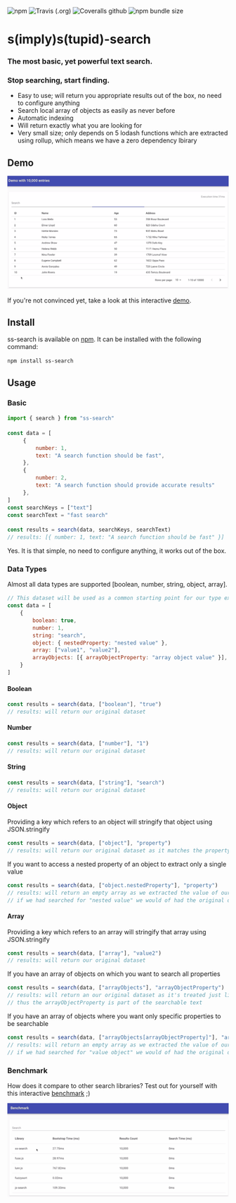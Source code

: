 ![npm](https://img.shields.io/npm/v/ss-search?style=flat-square)
![Travis (.org)](https://img.shields.io/travis/yann510/ss-search?style=flat-square)
![Coveralls github](https://img.shields.io/coveralls/github/yann510/ss-search?style=flat-square)
![npm bundle size](https://img.shields.io/bundlephobia/minzip/ss-search?style=flat-square)

# s(imply)s(tupid)-search
### The most basic, yet powerful text search.
### Stop searching, start finding.

- Easy to use; will return you appropriate results out of the box, no need to configure anything
- Search local array of objects as easily as never before
- Automatic indexing
- Will return exactly what you are looking for
- Very small size; only depends on 5 lodash functions which are extracted using rollup, which means we have a zero dependency lbirary

## Demo

![](demo.gif)

If you're not convinced yet, take a look at this interactive
[demo](https://ss-search.netlify.app/). 

## Install
ss-search is available on [npm](https://www.npmjs.com/package/ss-search). It can be installed with the following command:

`npm install ss-search` 

## Usage

### Basic
```javascript
import { search } from "ss-search"

const data = [
     {
         number: 1,
         text: "A search function should be fast",
     },
     {
         number: 2,
         text: "A search function should provide accurate results"
     },
]
const searchKeys = ["text"] 
const searchText = "fast search"

const results = search(data, searchKeys, searchText)
// results: [{ number: 1, text: "A search function should be fast" }]
```

Yes. It is that simple, no need to configure anything, it works out of the box.

### Data Types

Almost all data types are supported [boolean, number, string, object, array].
```javascript
// This dataset will be used as a common starting point for our type examples
const data = [
    {
        boolean: true,
        number: 1,
        string: "search",
        object: { nestedProperty: "nested value" },
        array: ["value1", "value2"],
        arrayObjects: [{ arrayObjectProperty: "array object value" }],
    }
]
```

#### Boolean
```javascript
const results = search(data, ["boolean"], "true")
// results: will return our original dataset
```

#### Number
```javascript
const results = search(data, ["number"], "1")
// results: will return our original dataset
```

#### String
```javascript
const results = search(data, ["string"], "search")
// results: will return our original dataset
```

#### Object

Providing a key which refers to an object will stringify that object using JSON.stringify

```javascript
const results = search(data, ["object"], "property")
// results: will return our original dataset as it matches the property key "nestedProperty" of our object
```

If you want to access a nested property of an object to extract only a single value

```javascript
const results = search(data, ["object.nestedProperty"], "property")
// results: will return an empty array as we extracted the value of our nested object
// if we had searched for "nested value" we would of had the original dataset
```

#### Array

Providing a key which refers to an array will stringify that array using JSON.stringify
         
```javascript
const results = search(data, ["array"], "value2")
// results: will return our original dataset
```

If you have an array of objects on which you want to search all properties

```javascript
const results = search(data, ["arrayObjects"], "arrayObjectProperty")
// results: will return an our original dataset as it's treated just like a regular array
// thus the arrayObjectProperty is part of the searchable text
```

If you have an array of objects where you want only specific properties to be searchable

```javascript
const results = search(data, ["arrayObjects[arrayObjectProperty]"], "arrayObjectProperty")
// results: will return an empty array as we extracted the value of our nested array of objects
// if we had searched for "value object" we would of had the original dataset 
```

### Benchmark

How does it compare to other search libraries? Test out for yourself with this interactive [benchmark](https://ss-search.netlify.app/benchmark) ;)

![](benchmark.gif)